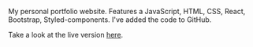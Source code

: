 My personal portfolio website. Features a JavaScript, HTML, CSS, React, Bootstrap, Styled-components. I've added the code to GitHub.

Take a look at the live version [here](https://amolsamota.netlify.app/).

